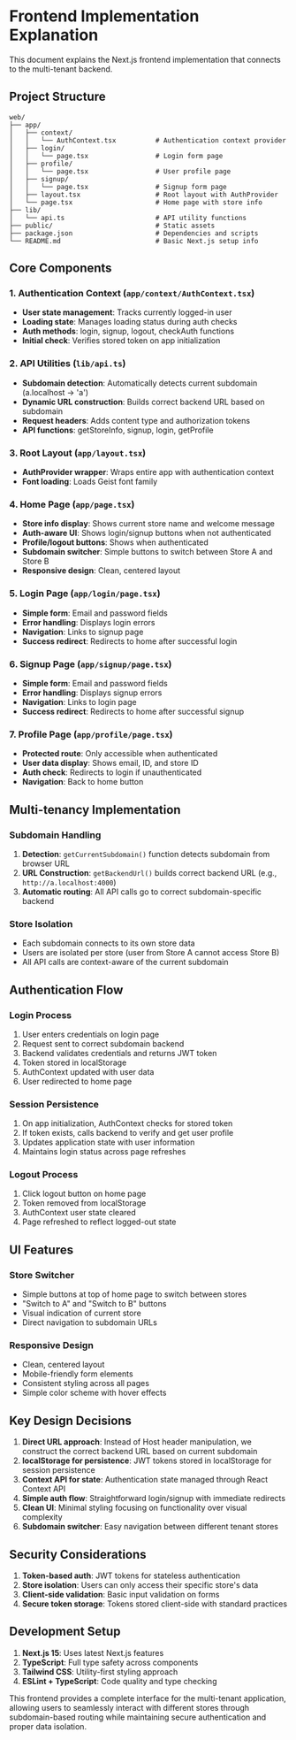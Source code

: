 # Frontend Implementation Explanation

This document explains the Next.js frontend implementation that connects to the multi-tenant backend.

## Project Structure

```
web/
├── app/
│   ├── context/
│   │   └── AuthContext.tsx          # Authentication context provider
│   ├── login/
│   │   └── page.tsx                 # Login form page
│   ├── profile/
│   │   └── page.tsx                 # User profile page
│   ├── signup/
│   │   └── page.tsx                 # Signup form page
│   ├── layout.tsx                   # Root layout with AuthProvider
│   └── page.tsx                     # Home page with store info
├── lib/
│   └── api.ts                       # API utility functions
├── public/                          # Static assets
├── package.json                     # Dependencies and scripts
└── README.md                        # Basic Next.js setup info
```

## Core Components

### 1. Authentication Context (`app/context/AuthContext.tsx`)
- **User state management**: Tracks currently logged-in user
- **Loading state**: Manages loading status during auth checks
- **Auth methods**: login, signup, logout, checkAuth functions
- **Initial check**: Verifies stored token on app initialization

### 2. API Utilities (`lib/api.ts`)
- **Subdomain detection**: Automatically detects current subdomain (a.localhost → 'a')
- **Dynamic URL construction**: Builds correct backend URL based on subdomain
- **Request headers**: Adds content type and authorization tokens
- **API functions**: getStoreInfo, signup, login, getProfile

### 3. Root Layout (`app/layout.tsx`)
- **AuthProvider wrapper**: Wraps entire app with authentication context
- **Font loading**: Loads Geist font family

### 4. Home Page (`app/page.tsx`)
- **Store info display**: Shows current store name and welcome message
- **Auth-aware UI**: Shows login/signup buttons when not authenticated
- **Profile/logout buttons**: Shows when authenticated
- **Subdomain switcher**: Simple buttons to switch between Store A and Store B
- **Responsive design**: Clean, centered layout

### 5. Login Page (`app/login/page.tsx`)
- **Simple form**: Email and password fields
- **Error handling**: Displays login errors
- **Navigation**: Links to signup page
- **Success redirect**: Redirects to home after successful login

### 6. Signup Page (`app/signup/page.tsx`)
- **Simple form**: Email and password fields
- **Error handling**: Displays signup errors
- **Navigation**: Links to login page
- **Success redirect**: Redirects to home after successful signup

### 7. Profile Page (`app/profile/page.tsx`)
- **Protected route**: Only accessible when authenticated
- **User data display**: Shows email, ID, and store ID
- **Auth check**: Redirects to login if unauthenticated
- **Navigation**: Back to home button

## Multi-tenancy Implementation

### Subdomain Handling
1. **Detection**: `getCurrentSubdomain()` function detects subdomain from browser URL
2. **URL Construction**: `getBackendUrl()` builds correct backend URL (e.g., `http://a.localhost:4000`)
3. **Automatic routing**: All API calls go to correct subdomain-specific backend

### Store Isolation
- Each subdomain connects to its own store data
- Users are isolated per store (user from Store A cannot access Store B)
- All API calls are context-aware of the current subdomain

## Authentication Flow

### Login Process
1. User enters credentials on login page
2. Request sent to correct subdomain backend
3. Backend validates credentials and returns JWT token
4. Token stored in localStorage
5. AuthContext updated with user data
6. User redirected to home page

### Session Persistence
1. On app initialization, AuthContext checks for stored token
2. If token exists, calls backend to verify and get user profile
3. Updates application state with user information
4. Maintains login status across page refreshes

### Logout Process
1. Click logout button on home page
2. Token removed from localStorage
3. AuthContext user state cleared
4. Page refreshed to reflect logged-out state

## UI Features

### Store Switcher
- Simple buttons at top of home page to switch between stores
- "Switch to A" and "Switch to B" buttons
- Visual indication of current store
- Direct navigation to subdomain URLs

### Responsive Design
- Clean, centered layout
- Mobile-friendly form elements
- Consistent styling across all pages
- Simple color scheme with hover effects

## Key Design Decisions

1. **Direct URL approach**: Instead of Host header manipulation, we construct the correct backend URL based on current subdomain
2. **localStorage for persistence**: JWT tokens stored in localStorage for session persistence
3. **Context API for state**: Authentication state managed through React Context API
4. **Simple auth flow**: Straightforward login/signup with immediate redirects
5. **Clean UI**: Minimal styling focusing on functionality over visual complexity
6. **Subdomain switcher**: Easy navigation between different tenant stores

## Security Considerations

1. **Token-based auth**: JWT tokens for stateless authentication
2. **Store isolation**: Users can only access their specific store's data
3. **Client-side validation**: Basic input validation on forms
4. **Secure token storage**: Tokens stored client-side with standard practices

## Development Setup

1. **Next.js 15**: Uses latest Next.js features
2. **TypeScript**: Full type safety across components
3. **Tailwind CSS**: Utility-first styling approach
4. **ESLint + TypeScript**: Code quality and type checking

This frontend provides a complete interface for the multi-tenant application, allowing users to seamlessly interact with different stores through subdomain-based routing while maintaining secure authentication and proper data isolation.
